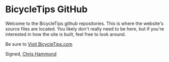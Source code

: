 # BicycleTips GitHub
Welcome to the BicycleTips github repositories. This is where the website's source files are located. You likely don't really need to be here, but if you're interested in how the site is built, feel free to look around.

Be sure to [Visit BicycleTips.com](https://www.BicycleTips.com)

Signed,
[Chris Hammond](https://www.chrishammond.com)
